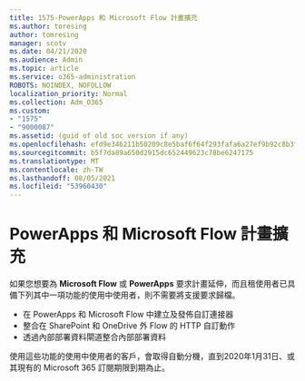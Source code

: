 ```yaml
---
title: 1575-PowerApps 和 Microsoft Flow 計畫擴充
ms.author: toresing
author: tomresing
manager: scotv
ms.date: 04/21/2020
ms.audience: Admin
ms.topic: article
ms.service: o365-administration
ROBOTS: NOINDEX, NOFOLLOW
localization_priority: Normal
ms.collection: Adm_O365
ms.custom:
- "1575"
- "9000087"
ms.assetid: (guid of old soc version if any)
ms.openlocfilehash: efd9e346211b50209c8e5baf6f64f293fafa6a27ef9b92c8b3f6fade889307a4
ms.sourcegitcommit: b5f7da89a650d2915dc652449623c78be6247175
ms.translationtype: MT
ms.contentlocale: zh-TW
ms.lasthandoff: 08/05/2021
ms.locfileid: "53960430"
---
```

# <a name="powerapps-and-microsoft-flow-plan-extension"></a>PowerApps 和 Microsoft Flow 計畫擴充

如果您想要為 **Microsoft Flow** 或 **PowerApps** 要求計畫延伸，而且租使用者已具備下列其中一項功能的使用中使用者，則不需要將支援要求歸檔。

- 在 PowerApps 和 Microsoft Flow 中建立及發佈自訂連接器
- 整合在 SharePoint 和 OneDrive 外 Flow 的 HTTP 自訂動作
- 透過內部部署資料閘道整合內部部署資料

使用這些功能的使用中使用者的客戶，會取得自動分機，直到2020年1月31日、或其現有的 Microsoft 365 訂閱期限到期為止。